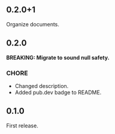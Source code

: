 ## 0.2.0+1
Organize documents.

## 0.2.0
**BREAKING: Migrate to sound null safety.**

### CHORE
- Changed description.
- Added pub.dev badge to README.

## 0.1.0
First release.
